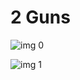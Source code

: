 # 2 Guns

![img 0](https://fanart.tv/fanart/movies/136400/moviethumb/2-guns-5203794596440.jpg)

![img 1](https://i.imgur.com/QIWNfa9.png)

